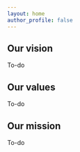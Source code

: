 ```yaml
---
layout: home
author_profile: false
---
```


## Our vision

To-do

## Our values

To-do

## Our mission

To-do
